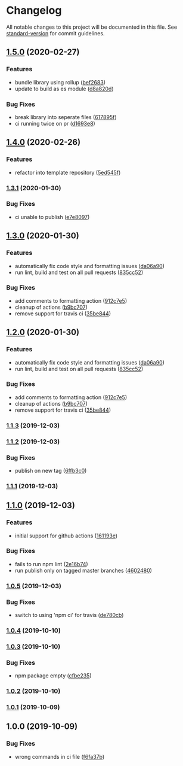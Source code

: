 # Changelog

All notable changes to this project will be documented in this file. See [standard-version](https://github.com/conventional-changelog/standard-version) for commit guidelines.

## [1.5.0](https://github.com/nuclearredeye/typescript-library/compare/v1.4.0...v1.5.0) (2020-02-27)


### Features

* bundle library using rollup ([bef2683](https://github.com/nuclearredeye/typescript-library/commit/bef26836f8661c9a1bb97076a4a1f46a496e8bb9))
* update to build as es module ([d8a820d](https://github.com/nuclearredeye/typescript-library/commit/d8a820dda1d9bb067f156ee89bdcf97f43f24ca0))


### Bug Fixes

* break library into seperate files ([617895f](https://github.com/nuclearredeye/typescript-library/commit/617895f26c5cd7ce608665d2e17db1a72fe83cb6))
* ci running twice on pr ([d1693e8](https://github.com/nuclearredeye/typescript-library/commit/d1693e8414eb4796e824a971b8d6250285377e62))

## [1.4.0](https://github.com/joelsummerfield/experiment.typescript-library/compare/v1.3.1...v1.4.0) (2020-02-26)


### Features

* refactor into template repository ([5ed545f](https://github.com/joelsummerfield/experiment.typescript-library/commit/5ed545fb37357cedb886c8db4ba1beee4e142327))

### [1.3.1](https://github.com/joelsummerfield/experiment.typescript-library/compare/v1.3.0...v1.3.1) (2020-01-30)


### Bug Fixes

* ci unable to publish ([e7e8097](https://github.com/joelsummerfield/experiment.typescript-library/commit/e7e80972556bd6d398bde769767fd7ecb9d98f0e))

## [1.3.0](https://github.com/joelsummerfield/experiment.typescript-library/compare/v1.1.3...v1.3.0) (2020-01-30)


### Features

* automatically fix code style and formatting issues ([da06a90](https://github.com/joelsummerfield/experiment.typescript-library/commit/da06a90849e8893ca3d632e15b7201d9227061f9))
* run lint, build and test on all pull requests ([835cc52](https://github.com/joelsummerfield/experiment.typescript-library/commit/835cc52225cc0e5c47a67234fc66c12b54a43a45))


### Bug Fixes

* add comments to formatting action ([912c7e5](https://github.com/joelsummerfield/experiment.typescript-library/commit/912c7e52f9f3a207fc5f6ca3a690723e367612bd))
* cleanup of actions ([b9bc707](https://github.com/joelsummerfield/experiment.typescript-library/commit/b9bc707e1ea08c5f4436ebe8d7ccf7fd45533130))
* remove support for travis ci ([35be844](https://github.com/joelsummerfield/experiment.typescript-library/commit/35be844b5d55f182643e0a7b5c28ae5455c64329))

## [1.2.0](https://github.com/joelsummerfield/experiment.typescript-library/compare/v1.1.3...v1.2.0) (2020-01-30)


### Features

* automatically fix code style and formatting issues ([da06a90](https://github.com/joelsummerfield/experiment.typescript-library/commit/da06a90849e8893ca3d632e15b7201d9227061f9))
* run lint, build and test on all pull requests ([835cc52](https://github.com/joelsummerfield/experiment.typescript-library/commit/835cc52225cc0e5c47a67234fc66c12b54a43a45))


### Bug Fixes

* add comments to formatting action ([912c7e5](https://github.com/joelsummerfield/experiment.typescript-library/commit/912c7e52f9f3a207fc5f6ca3a690723e367612bd))
* cleanup of actions ([b9bc707](https://github.com/joelsummerfield/experiment.typescript-library/commit/b9bc707e1ea08c5f4436ebe8d7ccf7fd45533130))
* remove support for travis ci ([35be844](https://github.com/joelsummerfield/experiment.typescript-library/commit/35be844b5d55f182643e0a7b5c28ae5455c64329))

### [1.1.3](https://github.com/joelsummerfield/experiment.typescript-library/compare/v1.1.2...v1.1.3) (2019-12-03)

### [1.1.2](https://github.com/joelsummerfield/experiment.typescript-library/compare/v1.1.1...v1.1.2) (2019-12-03)


### Bug Fixes

* publish on new tag ([6ffb3c0](https://github.com/joelsummerfield/experiment.typescript-library/commit/6ffb3c00fdad483c706b5ad693da1a6e9a22e699))

### [1.1.1](https://github.com/joelsummerfield/experiment.typescript-library/compare/v1.1.0...v1.1.1) (2019-12-03)

## [1.1.0](https://github.com/joelsummerfield/experiment.typescript-library/compare/v1.0.5...v1.1.0) (2019-12-03)


### Features

* initial support for github actions ([161193e](https://github.com/joelsummerfield/experiment.typescript-library/commit/161193e29d04a67d94f46f8082950c4e741c5724))


### Bug Fixes

* fails to run npm lint ([2e16b74](https://github.com/joelsummerfield/experiment.typescript-library/commit/2e16b74d00e941908234484925a3cc0100364c7e))
* run publish only on tagged master branches ([4602480](https://github.com/joelsummerfield/experiment.typescript-library/commit/46024800f89ad00aa4624fee675e122f6cd40134))

### [1.0.5](https://github.com/joelsummerfield/experiment.typescript-library/compare/v1.0.4...v1.0.5) (2019-12-03)


### Bug Fixes

* switch to using 'npm ci' for travis ([de780cb](https://github.com/joelsummerfield/experiment.typescript-library/commit/de780cb9c204ce8e07481ba2091e5b4eacedd306))

### [1.0.4](https://github.com/joelsummerfield/experiment.typescript-library/compare/v1.0.3...v1.0.4) (2019-10-10)

### [1.0.3](https://github.com/joelsummerfield/experiment.typescript-library/compare/v1.0.2...v1.0.3) (2019-10-10)


### Bug Fixes

* npm package empty ([cfbe235](https://github.com/joelsummerfield/experiment.typescript-library/commit/cfbe2351e49987cd117f1a4a7f840d4870d3a377))

### [1.0.2](https://github.com/joelsummerfield/experiment.typescript-library/compare/v1.0.1...v1.0.2) (2019-10-10)

### [1.0.1](https://github.com/joelsummerfield/experiment.typescript-library/compare/v1.0.0...v1.0.1) (2019-10-09)

## 1.0.0 (2019-10-09)


### Bug Fixes

* wrong commands in ci file ([f6fa37b](https://github.com/joelsummerfield/experiment.typescript-library/commit/f6fa37bfa13a599e6110ef451a7caa62414b2ad5))
